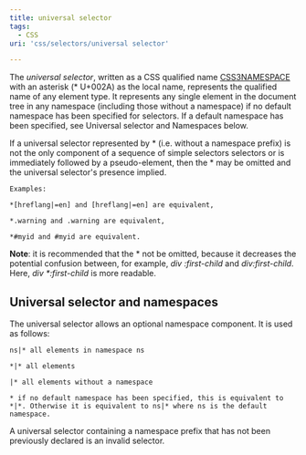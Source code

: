 ```yaml
---
title: universal selector
tags:
  - CSS
uri: 'css/selectors/universal selector'

---
```

The *universal selector*, written as a CSS qualified name [CSS3NAMESPACE](http://www.w3.org/TR/2011/REC-css3-selectors-20110929/#CSS3NAMESPACE) with an asterisk (\* U+002A) as the local name, represents the qualified name of any element type. It represents any single element in the document tree in any namespace (including those without a namespace) if no default namespace has been specified for selectors. If a default namespace has been specified, see Universal selector and Namespaces below.

If a universal selector represented by \* (i.e. without a namespace prefix) is not the only component of a sequence of simple selectors selectors or is immediately followed by a pseudo-element, then the \* may be omitted and the universal selector's presence implied.

    Examples:

    *[hreflang|=en] and [hreflang|=en] are equivalent,

    *.warning and .warning are equivalent,

    *#myid and #myid are equivalent.

</code>

**Note**: it is recommended that the \* not be omitted, because it decreases the potential confusion between, for example, *div :first-child* and *div:first-child*. Here, *div \*:first-child* is more readable.

## Universal selector and namespaces

The universal selector allows an optional namespace component. It is used as follows:

    ns|* all elements in namespace ns

    *|* all elements

    |* all elements without a namespace

    * if no default namespace has been specified, this is equivalent to *|*. Otherwise it is equivalent to ns|* where ns is the default namespace.

</code>

A universal selector containing a namespace prefix that has not been previously declared is an invalid selector.
